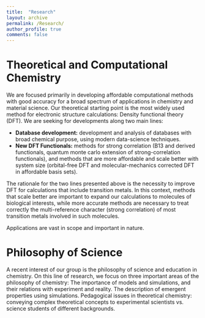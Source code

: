 ```yaml
---
title:  "Research"
layout: archive
permalink: /Research/
author_profile: true
comments: false
---
```


# Theoretical and Computational Chemistry

We are focused primarily in developing affordable computational methods with good accuracy for a broad spectrum of applications in chemistry and material science. Our theoretical starting point is the most widely used method for electronic structure calculations: Density functional theory (DFT). We are seeking for developments along two main lines: 

- **Database development:** development and analysis of databases with broad chemical purpose, using modern data-science techniques.
- **New DFT Functionals:** methods for strong correlation (B13 and derived functionals, quantum monte carlo extension of strong-correlation functionals), and methods that are more affordable and scale better with system size (orbital-free DFT and molecular-mechanics corrected DFT in affordable basis sets).

The rationale for the two lines presented above is the necessity to improve DFT for calculations that include transition metals. In this context, methods that scale better are important to expand our calculations to molecules of biological interests, while more accurate methods are necessary to treat correctly the multi-reference character (strong correlation) of most transition metals involved in such molecules. 

Applications are vast in scope and important in nature.

# Philosophy of Science
A recent interest of our group is the philosophy of science and education in chemistry. On this line of research, we focus on three important areas of the philosophy of chemistry:
The importance of models and simulations, and their relations with experiment and reality.
The description of emergent properties using simulations.
Pedagogical issues in theoretical chemistry: conveying complex theoretical concepts to experimental scientists vs. science students of different backgrounds.